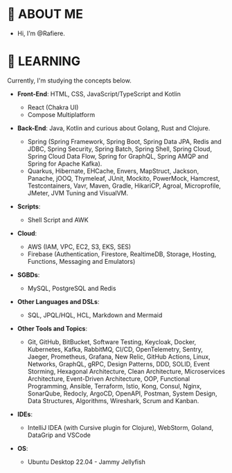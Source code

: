 # 👋 ABOUT ME

-  Hi, I’m @Rafiere.

# 👀 LEARNING

Currently, I'm studying the concepts below.


- **Front-End**: HTML, CSS, JavaScript/TypeScript and Kotlin
  - React (Chakra UI)
  - Compose Multiplatform

- **Back-End**: Java, Kotlin and curious about Golang, Rust and Clojure.
  - Spring (Spring Framework, Spring Boot, Spring Data JPA, Redis and JDBC, Spring Security, Spring Batch, Spring Shell, Spring Cloud, Spring Cloud Data Flow, Spring for GraphQL, Spring AMQP and Spring for Apache Kafka).
  - Quarkus, Hibernate, EHCache, Envers, MapStruct, Jackson, Panache, jOOQ, Thymeleaf, JUnit, Mockito, PowerMock, Hamcrest, Testcontainers, Vavr, Maven, Gradle, HikariCP, Agroal, Microprofile, JMeter, JVM Tuning and VisualVM.

- **Scripts**:
  - Shell Script and AWK

- **Cloud**: 
  - AWS (IAM, VPC, EC2, S3, EKS, SES)
  - Firebase (Authentication, Firestore, RealtimeDB, Storage, Hosting, Functions, Messaging and Emulators)

- **SGBDs**:
  - MySQL, PostgreSQL and Redis

- **Other Languages and DSLs**: 
  - SQL, JPQL/HQL, HCL, Markdown and Mermaid

- **Other Tools and Topics**:
  - Git, GitHub, BitBucket, Software Testing, Keycloak, Docker, Kubernetes, Kafka, RabbitMQ, CI/CD, OpenTelemetry, Sentry, Jaeger, Prometheus, Grafana, New Relic, GitHub Actions, Linux, Networks, GraphQL, gRPC, Design Patterns, DDD, SOLID, Event Storming, Hexagonal Architecture, Clean Architecture, Microservices Architecture, Event-Driven Architecture, OOP, Functional Programming, Ansible, Terraform, Istio, Kong, Consul, Nginx, SonarQube, Redocly, ArgoCD, OpenAPI, Postman, System Design, Data Structures, Algorithms, Wireshark, Scrum and Kanban.

- **IDEs**:
  - IntelliJ IDEA (with Cursive plugin for Clojure), WebStorm, Goland, DataGrip and VSCode

- **OS**:
  - Ubuntu Desktop 22.04 - Jammy Jellyfish
